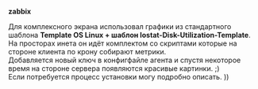 **zabbix**

Для комплексного экрана использовал графики из стандартного шаблона **Template OS Linux + шаблон Iostat-Disk-Utilization-Template**.  
На просторах инета он идёт комплектом со скриптами которые на стороне клиента по крону собирают метрики.  
Добавляется новый ключ в конфигфайле агента и спустя некоторое время на стороне сервера появляются красивые картинки. ;)  
Если потребуется процесс установки могу подробно описать. ))

